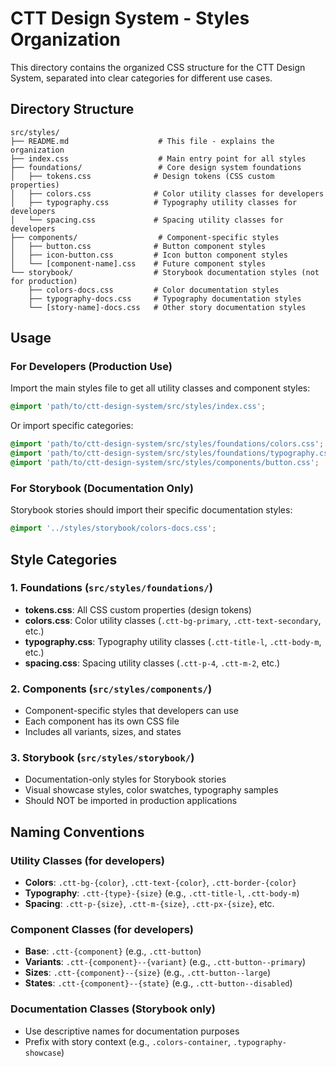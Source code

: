 # CTT Design System - Styles Organization

This directory contains the organized CSS structure for the CTT Design System, separated into clear categories for different use cases.

## Directory Structure

```
src/styles/
├── README.md                    # This file - explains the organization
├── index.css                    # Main entry point for all styles
├── foundations/                 # Core design system foundations
│   ├── tokens.css              # Design tokens (CSS custom properties)
│   ├── colors.css              # Color utility classes for developers
│   ├── typography.css          # Typography utility classes for developers
│   └── spacing.css             # Spacing utility classes for developers
├── components/                  # Component-specific styles
│   ├── button.css              # Button component styles
│   ├── icon-button.css         # Icon button component styles
│   └── [component-name].css    # Future component styles
└── storybook/                  # Storybook documentation styles (not for production)
    ├── colors-docs.css         # Color documentation styles
    ├── typography-docs.css     # Typography documentation styles
    └── [story-name]-docs.css   # Other story documentation styles
```

## Usage

### For Developers (Production Use)
Import the main styles file to get all utility classes and component styles:
```css
@import 'path/to/ctt-design-system/src/styles/index.css';
```

Or import specific categories:
```css
@import 'path/to/ctt-design-system/src/styles/foundations/colors.css';
@import 'path/to/ctt-design-system/src/styles/foundations/typography.css';
@import 'path/to/ctt-design-system/src/styles/components/button.css';
```

### For Storybook (Documentation Only)
Storybook stories should import their specific documentation styles:
```css
@import '../styles/storybook/colors-docs.css';
```

## Style Categories

### 1. Foundations (`src/styles/foundations/`)
- **tokens.css**: All CSS custom properties (design tokens)
- **colors.css**: Color utility classes (`.ctt-bg-primary`, `.ctt-text-secondary`, etc.)
- **typography.css**: Typography utility classes (`.ctt-title-l`, `.ctt-body-m`, etc.)
- **spacing.css**: Spacing utility classes (`.ctt-p-4`, `.ctt-m-2`, etc.)

### 2. Components (`src/styles/components/`)
- Component-specific styles that developers can use
- Each component has its own CSS file
- Includes all variants, sizes, and states

### 3. Storybook (`src/styles/storybook/`)
- Documentation-only styles for Storybook stories
- Visual showcase styles, color swatches, typography samples
- Should NOT be imported in production applications

## Naming Conventions

### Utility Classes (for developers)
- **Colors**: `.ctt-bg-{color}`, `.ctt-text-{color}`, `.ctt-border-{color}`
- **Typography**: `.ctt-{type}-{size}` (e.g., `.ctt-title-l`, `.ctt-body-m`)
- **Spacing**: `.ctt-p-{size}`, `.ctt-m-{size}`, `.ctt-px-{size}`, etc.

### Component Classes (for developers)
- **Base**: `.ctt-{component}` (e.g., `.ctt-button`)
- **Variants**: `.ctt-{component}--{variant}` (e.g., `.ctt-button--primary`)
- **Sizes**: `.ctt-{component}--{size}` (e.g., `.ctt-button--large`)
- **States**: `.ctt-{component}--{state}` (e.g., `.ctt-button--disabled`)

### Documentation Classes (Storybook only)
- Use descriptive names for documentation purposes
- Prefix with story context (e.g., `.colors-container`, `.typography-showcase`)